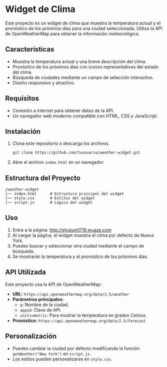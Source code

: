 
# Widget de Clima

Este proyecto es un widget de clima que muestra la temperatura actual y el pronóstico de los próximos días para una ciudad seleccionada. Utiliza la API de OpenWeatherMap para obtener la información meteorológica.

## Características
- Muestra la temperatura actual y una breve descripción del clima.
- Pronóstico de los próximos días con iconos representativos del estado del clima.
- Búsqueda de ciudades mediante un campo de selección interactivo.
- Diseño responsivo y atractivo.

## Requisitos
- Conexión a internet para obtener datos de la API.
- Un navegador web moderno compatible con HTML, CSS y JavaScript.

## Instalación
1. Clona este repositorio o descarga los archivos.
   ```bash
   git clone https://github.com/tuusuario/weather-widget.git
   ```
2. Abre el archivo `index.html` en un navegador.

## Estructura del Proyecto
```
/weather-widget
│── index.html      # Estructura principal del widget
│── style.css       # Estilos del widget
│── script.js       # Lógica del widget
```

## Uso
1. Entra a la página: http://elysium1716.wuaze.com
2. Al cargar la página, el widget muestra el clima por defecto de Nueva York.
3. Puedes buscar y seleccionar otra ciudad mediante el campo de búsqueda.
4. Se mostrarán la temperatura y el pronóstico de los próximos días.

## API Utilizada
Este proyecto usa la API de OpenWeatherMap:
- **URL:** `https://api.openweathermap.org/data/2.5/weather`
- **Parámetros principales:**
  - `q`: Nombre de la ciudad.
  - `appid`: Clave de API.
  - `units=metric`: Para mostrar la temperatura en grados Celsius.
- **Pronóstico:** `https://api.openweathermap.org/data/2.5/forecast`

## Personalización
- Puedes cambiar la ciudad por defecto modificando la función `getWeather("New York")` en `script.js`.
- Los estilos pueden personalizarse en `style.css`.

